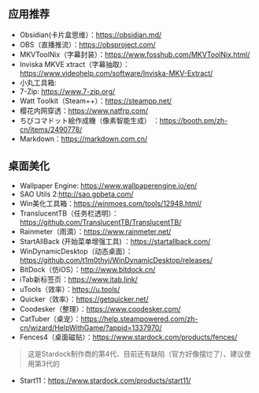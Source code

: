 ## 应用推荐
+ Obsidian(卡片盒思维）：https://obsidian.md/
+ OBS（直播推流）：https://obsproject.com/
+ MKVToolNix（字幕封装）：https://www.fosshub.com/MKVToolNix.html/
+ Inviska MKVE xtract（字幕抽取）：https://www.videohelp.com/software/Inviska-MKV-Extract/
+ 小丸工具箱: 
+ 7-Zip: https://www.7-zip.org/
+ Watt Toolkit（Steam++）：https://steampp.net/
+ 樱花内网穿透：https://www.natfrp.com/
+ ちびコマドット絵作成機（像素智能生成） ：https://booth.pm/zh-cn/items/2490778/
+ Markdown：https://markdown.com.cn/
## 桌面美化
+ Wallpaper Engine: https://www.wallpaperengine.io/en/
+ SAO Utils 2:http://sao.gpbeta.com/
+ Win美化工具箱：https://winmoes.com/tools/12948.html/
+ TranslucentTB（任务栏透明）：https://github.com/TranslucentTB/TranslucentTB/
+ Rainmeter（雨滴）：https://www.rainmeter.net/
+ StartAllBack (开始菜单增强工具) ：https://startallback.com/
+ WinDynamicDesktop（动态桌面）：https://github.com/t1m0thyj/WinDynamicDesktop/releases/
+ BitDock（仿iOS）：http://www.bitdock.cn/
+ iTab新标签页：https://www.itab.link/
+ uTools（效率）：https://u.tools/
+ Quicker（效率）：https://getquicker.net/
+ Coodesker（整理）：https://www.coodesker.com/
+ CatTuber（桌宠）：https://help.steampowered.com/zh-cn/wizard/HelpWithGame/?appid=1337970/
+ Fences4（桌面磁贴）：https://www.stardock.com/products/fences/
> 这是Stardock制作商的第4代、目前还有缺陷（官方好像摆烂了）、建议使用第3代的
+ Start11：https://www.stardock.com/products/start11/

